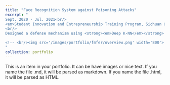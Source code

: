 ```yaml
---
title: "Face Recognition System against Poisoning Attacks"
excerpt: "
Sept. 2020 - Jul. 2021<br/>
<em>Student Innovation and Entrepreneurship Training Program, Sichuan University</em> <br/>
<br/>
Designed a defense mechanism using <strong><em>Deep K-NN</em></strong> to detect and filter poisoned samples during training, enhancing the robustness of face recognition systems <strong><em>against adversarial data injection</em></strong>.

<!-- <br/><img src='/images/portfolio/fmfer/overview.png' width='800'> -->
"
collection: portfolio
---
```


This is an item in your portfolio. It can be have images or nice text. If you name the file .md, it will be parsed as markdown. If you name the file .html, it will be parsed as HTML. 
